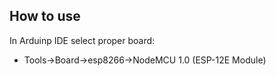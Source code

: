 ## How to use
In Arduinp IDE select proper board:
+ Tools->Board->esp8266->NodeMCU 1.0 (ESP-12E Module)

